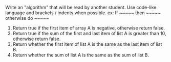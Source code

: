 Write an "algorithm" that will be read by another student. Use code-like language and brackets / indents when possible.
ex: If ~~~~~ then ~~~~~ otherwise do ~~~~~

1. Return true if the first item of array A is negative, otherwise return false.
2. Return true if the sum of the first and last item of list A is greater than 10, otherwise return false.
3. Return whether the first item of list A is the same as the last item of list B.
4. Return whether the sum of list A is the same as the sum of list B.
